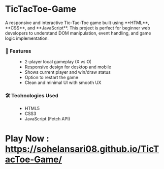 # TicTacToe-Game

<p>A responsive and interactive Tic-Tac-Toe game built using **HTML**, **CSS**, and **JavaScript**. This project is perfect for beginner web developers to understand DOM manipulation, event handling, and game logic implementation.</p>

<dl>
  <dt><h3>📸 Features</h3></dt>
  <dd>
    <ul>
      <li>2-player local gameplay (X vs O)</li>
      <li>Responsive design for desktop and mobile</li>
      <li>Shows current player and win/draw status</li>
      <li>Option to restart the game</li>
      <li>Clean and minimal UI with smooth UX</li>
    </ul>
  </dd>
</dl>

<dl>
  <dt><h3>🛠️ Technologies Used</h3></dt>
  <dd>
    <ul>
      <li>HTML5</li>
      <li>CSS3</li>
      <li>JavaScript (Fetch API)</li>
    </ul>
  </dd>
</dl>

# Play Now : https://sohelansari08.github.io/TicTacToe-Game/
